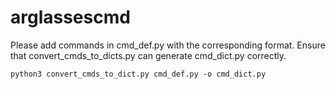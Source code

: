 # arglassescmd

Please add commands in cmd_def.py with the corresponding format.
Ensure that convert_cmds_to_dicts.py can generate cmd_dict.py correctly.

    python3 convert_cmds_to_dict.py cmd_def.py -o cmd_dict.py

